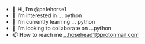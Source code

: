 - 👋 Hi, I’m @palehorse1
- 👀 I’m interested in ... python
- 🌱 I’m currently learning ... python
- 💞️ I’m looking to collaborate on ...python
- 📫 How to reach me ...hosehead1@protonmail.com


<!---
palehorse1/palehorse1 is a ✨ special ✨ repository because its `README.md` (this file) appears on your GitHub profile.
You can click the Preview link to take a look at your changes.
--->
